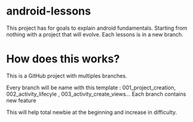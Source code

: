 # android-lessons

This project has for goals to explain android fundamentals. Starting from nothing with a project that will evolve. Each lessons is in a new branch.


# How does this works?

This is a GitHub project with multiples branches.

Every branch will be name with this template : 001_project_creation, 002_activity_lifecyle , 003_activity_create_views...
Each branch contains new feature

This will help total newbie at the beginning and increase in difficulty.